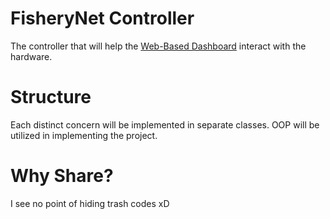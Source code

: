# FisheryNet Controller

The controller that will help the [Web-Based Dashboard](https://github.com/itsmenewbie03/fisherynet) interact with the hardware.

# Structure

Each distinct concern will be implemented in separate classes. OOP will be utilized in implementing the project.

# Why Share?

I see no point of hiding trash codes xD
